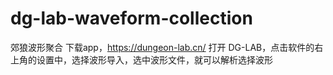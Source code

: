 # dg-lab-waveform-collection
郊狼波形聚合
下载app，https://dungeon-lab.cn/
打开 DG-LAB，点击软件的右上角的设置中，选择波形导入，选中波形文件，就可以解析选择波形

